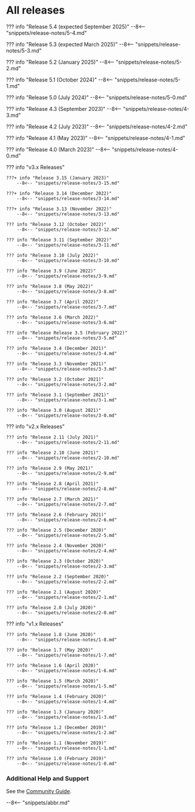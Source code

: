 <!-- SPDX-License-Identifier: CC-BY-4.0 -->
<!-- Copyright Contributors to the Egeria project. -->


# All releases

??? info "Release 5.4 (expected September 2025)"
    --8<-- "snippets/release-notes/5-4.md"

??? info "Release 5.3 (expected March 2025)"
    --8<-- "snippets/release-notes/5-3.md"

??? info "Release 5.2 (January 2025)"
    --8<-- "snippets/release-notes/5-2.md"

??? info "Release 5.1 (October 2024)"
    --8<-- "snippets/release-notes/5-1.md"

??? info "Release 5.0 (July 2024)"
    --8<-- "snippets/release-notes/5-0.md"

??? info "Release 4.3 (September 2023)"
    --8<-- "snippets/release-notes/4-3.md"

??? info "Release 4.2 (July 2023)"
    --8<-- "snippets/release-notes/4-2.md"

??? info "Release 4.1 (May 2023)"
    --8<-- "snippets/release-notes/4-1.md"

??? info "Release 4.0 (March 2023)"
    --8<-- "snippets/release-notes/4-0.md"

??? info "v3.x Releases"

    ???+ info "Release 3.15 (January 2023)"
        --8<-- "snippets/release-notes/3-15.md"
    
    ???+ info "Release 3.14 (December 2022)"
        --8<-- "snippets/release-notes/3-14.md"
    
    ???+ info "Release 3.13 (November 2022)"
        --8<-- "snippets/release-notes/3-13.md"
    
    ??? info "Release 3.12 (October 2022)"
        --8<-- "snippets/release-notes/3-12.md"
    
    ??? info "Release 3.11 (September 2022)"
        --8<-- "snippets/release-notes/3-11.md"
    
    ??? info "Release 3.10 (July 2022)"
        --8<-- "snippets/release-notes/3-10.md"
    
    ??? info "Release 3.9 (June 2022)"
        --8<-- "snippets/release-notes/3-9.md"
    
    ??? info "Release 3.8 (May 2022)"
        --8<-- "snippets/release-notes/3-8.md"
    
    ??? info "Release 3.7 (April 2022)"
        --8<-- "snippets/release-notes/3-7.md"
    
    ??? info "Release 3.6 (March 2022)"
        --8<-- "snippets/release-notes/3-6.md"
    
    ??? info "Release Release 3.5 (February 2022)"
        --8<-- "snippets/release-notes/3-5.md"
    
    ??? info "Release 3.4 (December 2021)"
        --8<-- "snippets/release-notes/3-4.md"
    
    ??? info "Release 3.3 (November 2021)"
        --8<-- "snippets/release-notes/3-3.md"
    
    ??? info "Release 3.2 (October 2021)"
        --8<-- "snippets/release-notes/3-2.md"
    
    ??? info "Release 3.1 (September 2021)"
        --8<-- "snippets/release-notes/3-1.md"
    
    ??? info "Release 3.0 (August 2021)"
        --8<-- "snippets/release-notes/3-0.md"

??? info "v2.x Releases"

    ??? info "Release 2.11 (July 2021)"
        --8<-- "snippets/release-notes/2-11.md"

    ??? info "Release 2.10 (June 2021)"
        --8<-- "snippets/release-notes/2-10.md"

    ??? info "Release 2.9 (May 2021)"
        --8<-- "snippets/release-notes/2-9.md"

    ??? info "Release 2.8 (April 2021)"
        --8<-- "snippets/release-notes/2-8.md"

    ??? info "Release 2.7 (March 2021)"
        --8<-- "snippets/release-notes/2-7.md"

    ??? info "Release 2.6 (February 2021)"
        --8<-- "snippets/release-notes/2-6.md"

    ??? info "Release 2.5 (December 2020)"
        --8<-- "snippets/release-notes/2-5.md"

    ??? info "Release 2.4 (November 2020)"
        --8<-- "snippets/release-notes/2-4.md"

    ??? info "Release 2.3 (October 2020)"
        --8<-- "snippets/release-notes/2-3.md"

    ??? info "Release 2.2 (September 2020)"
        --8<-- "snippets/release-notes/2-2.md"
 
    ??? info "Release 2.1 (August 2020)"
        --8<-- "snippets/release-notes/2-1.md"

    ??? info "Release 2.0 (July 2020)"
        --8<-- "snippets/release-notes/2-0.md"

??? info "v1.x Releases"

    ??? info "Release 1.8 (June 2020)"
        --8<-- "snippets/release-notes/1-8.md"

    ??? info "Release 1.7 (May 2020)"
        --8<-- "snippets/release-notes/1-7.md"

    ??? info "Release 1.6 (April 2020)"
        --8<-- "snippets/release-notes/1-6.md"

    ??? info "Release 1.5 (March 2020)"
        --8<-- "snippets/release-notes/1-5.md"

    ??? info "Release 1.4 (February 2020)"
        --8<-- "snippets/release-notes/1-4.md"

    ??? info "Release 1.3 (January 2020)"
        --8<-- "snippets/release-notes/1-3.md"

    ??? info "Release 1.2 (December 2019)"
        --8<-- "snippets/release-notes/1-2.md"

    ??? info "Release 1.1 (November 2019)"
        --8<-- "snippets/release-notes/1-1.md"

    ??? info "Release 1.0 (February 2019)"
        --8<-- "snippets/release-notes/1-0.md"

### Additional Help and Support

See the [Community Guide](/guides/community).

--8<-- "snippets/abbr.md"
